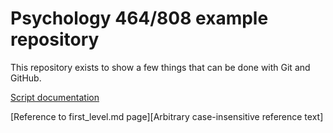 # Psychology 464/808 example repository

This repository exists to show a few things that can be done with Git and
GitHub.

[Script documentation](https://michigan-nii.github.io/psych808/scripts.html)

[Reference to first_level.md page][Arbitrary case-insensitive reference text]
